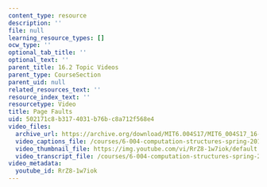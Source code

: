 ```yaml
---
content_type: resource
description: ''
file: null
learning_resource_types: []
ocw_type: ''
optional_tab_title: ''
optional_text: ''
parent_title: 16.2 Topic Videos
parent_type: CourseSection
parent_uid: null
related_resources_text: ''
resource_index_text: ''
resourcetype: Video
title: Page Faults
uid: 502171c8-b317-4031-b76b-c8a712f568e4
video_files:
  archive_url: https://archive.org/download/MIT6.004S17/MIT6_004S17_16-02-03_300k.mp4
  video_captions_file: /courses/6-004-computation-structures-spring-2017/b203f70f0215535fb93c25d3ad82fca5_RrZ8-1w7iok.vtt
  video_thumbnail_file: https://img.youtube.com/vi/RrZ8-1w7iok/default.jpg
  video_transcript_file: /courses/6-004-computation-structures-spring-2017/24222b53ff1c3f7b3076d1417318b6bc_RrZ8-1w7iok.pdf
video_metadata:
  youtube_id: RrZ8-1w7iok
---
```

